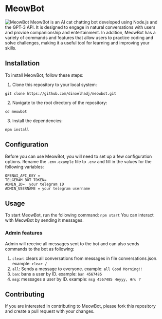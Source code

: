 # MeowBot 
![MeowBot](https://i.imgur.com/Na3poBw.png)
MeowBot is an AI cat chatting bot developed using Node.js and the GPT-3 API. It is designed to engage in natural conversations with users and provide companionship and entertainment. In addition, MeowBot has a variety of commands and features that allow users to practice coding and solve challenges, making it a useful tool for learning and improving your skills.


## Installation

To install MeowBot, follow these steps:
 1.  Clone this repository to your local system:

    git clone https://github.com/dinoelhadj/meowbot.git

 2.  Navigate to the root directory of the repository:

    cd meowbot

 3.  Install the dependencies:

`npm install`

## Configuration
Before you can use MeowBot, you will need to set up a few configuration options.
Rename the `.env.example` file to `.env` and fill in the values for the following variables:

    OPENAI_API_KEY =
    TELGERAM_BOT_TOKEN=
    ADMIN_ID=  your telegram ID
    ADMIN_USERNAME = your telegram username
## Usage
To start MeowBot, run the following command:
`npm start`
You can interact with MeowBot by sending it messages.
### Admin features
Admin will receive all messages sent to the bot and can also sends commands to the bot as following:

 1. `clear`: clears all conversations from messages in file conversations.json. 
example:		`clear /`
 2. `all`: Sends a message to everyone.
example:  `all Good Morning!!`
 3. `ban`: bans a user by ID. 
example: `ban 4567485`
 4. `msg`: messages a user by ID.
example: `msg 4567485 Heyyy, Hru ?`

## Contributing

If you are interested in contributing to MeowBot, please fork this repository and create a pull request with your changes.
